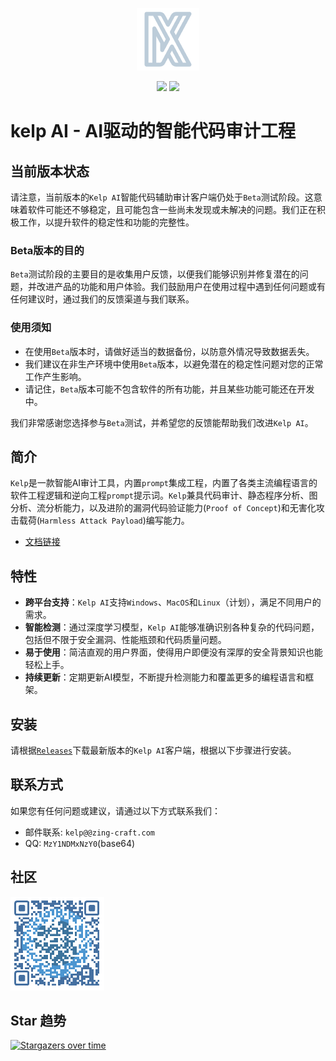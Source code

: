 <p align="center">
  <!-- Logo -->
  <img src="img/logo-200.png" alt="Logo" width="100" height="100">
</p>

<div align="center">
  <!-- Badges -->
  <img src="https://img.shields.io/badge/Windows-supported-0078D6.svg">
  <img src="https://img.shields.io/badge/Mac-supported-BFBFBF.svg">
</div>

<p align="center">
  <!-- Title -->
  <h1>kelp AI - AI驱动的智能代码审计工程</h1>
</p>

## 当前版本状态

请注意，当前版本的`Kelp AI`智能代码辅助审计客户端仍处于`Beta`测试阶段。这意味着软件可能还不够稳定，且可能包含一些尚未发现或未解决的问题。我们正在积极工作，以提升软件的稳定性和功能的完整性。

### Beta版本的目的

`Beta`测试阶段的主要目的是收集用户反馈，以便我们能够识别并修复潜在的问题，并改进产品的功能和用户体验。我们鼓励用户在使用过程中遇到任何问题或有任何建议时，通过我们的反馈渠道与我们联系。

### 使用须知

- 在使用`Beta`版本时，请做好适当的数据备份，以防意外情况导致数据丢失。
- 我们建议在非生产环境中使用`Beta`版本，以避免潜在的稳定性问题对您的正常工作产生影响。
- 请记住，`Beta`版本可能不包含软件的所有功能，并且某些功能可能还在开发中。

我们非常感谢您选择参与`Beta`测试，并希望您的反馈能帮助我们改进`Kelp AI`。

## 简介

`Kelp`是一款智能AI审计工具，内置`prompt`集成工程，内置了各类主流编程语言的软件工程逻辑和逆向工程`prompt`提示词。`Kelp`兼具代码审计、静态程序分析、图分析、流分析能力，以及进阶的漏洞代码验证能力(`Proof of Concept`)和无害化攻击载荷(`Harmless Attack Payload`)编写能力。

- [文档链接](https://zalw1ah0mdh.feishu.cn/docx/M6ludduTloxmEExAeo5cScUcnTg?from=from_copylink)


## 特性

- **跨平台支持**：`Kelp AI`支持`Windows`、`MacOS`和`Linux`（计划），满足不同用户的需求。
- **智能检测**：通过深度学习模型，`Kelp AI`能够准确识别各种复杂的代码问题，包括但不限于安全漏洞、性能瓶颈和代码质量问题。
- **易于使用**：简洁直观的用户界面，使得用户即便没有深厚的安全背景知识也能轻松上手。
- **持续更新**：定期更新AI模型，不断提升检测能力和覆盖更多的编程语言和框架。

## 安装

请根据[`Releases`](https://github.com/bayuncao/kelp/releases)下载最新版本的`Kelp AI`客户端，根据以下步骤进行安装。

## 联系方式
如果您有任何问题或建议，请通过以下方式联系我们：

- 邮件联系: `kelp@@zing-craft.com`
- QQ: `MzY1NDMxNzY0`(base64)

## 社区

![微信](img/wechat.png)  


## Star 趋势
[![Stargazers over time](https://starchart.cc/bayuncao/Kelp.svg?variant=adaptive)](https://starchart.cc/bayuncao/Kelp)


